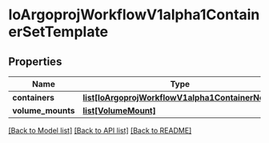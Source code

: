 # IoArgoprojWorkflowV1alpha1ContainerSetTemplate

## Properties
Name | Type | Description | Notes
------------ | ------------- | ------------- | -------------
**containers** | [**list[IoArgoprojWorkflowV1alpha1ContainerNode]**](IoArgoprojWorkflowV1alpha1ContainerNode.md) |  | 
**volume_mounts** | [**list[VolumeMount]**](VolumeMount.md) |  | [optional] 

[[Back to Model list]](../README.md#documentation-for-models) [[Back to API list]](../README.md#documentation-for-api-endpoints) [[Back to README]](../README.md)


